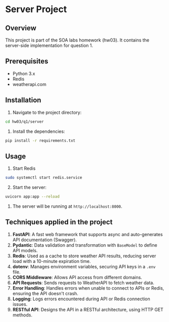 # Server Project

## Overview

This project is part of the SOA labs homework (hw03). It contains the server-side implementation for question 1.

## Prerequisites

- Python 3.x
- Redis
- weatherapi.com

## Installation

1. Navigate to the project directory:
  ```sh
  cd hw03/q1/server
  ```
1. Install the dependencies:
  ```sh
  pip install -r requirements.txt
  ```

## Usage
1. Start Redis
  ```sh
  sudo systemctl start redis.service
  ```

2. Start the server:
  ```sh
  uvicorn app:app --reload
  ```
1. The server will be running at `http://localhost:8000`.

## Techniques applied in the project

1. **FastAPI**: A fast web framework that supports async and auto-generates API documentation (Swagger).
2. **Pydantic**: Data validation and transformation with `BaseModel` to define API models.
3. **Redis**: Used as a cache to store weather API results, reducing server load with a 10-minute expiration time.
4. **dotenv**: Manages environment variables, securing API keys in a `.env` file.
5. **CORS Middleware**: Allows API access from different domains.
6. **API Requests**: Sends requests to WeatherAPI to fetch weather data.
7. **Error Handling**: Handles errors when unable to connect to APIs or Redis, ensuring the API doesn't crash.
8. **Logging**: Logs errors encountered during API or Redis connection issues.
9. **RESTful API**: Designs the API in a RESTful architecture, using HTTP GET methods.
